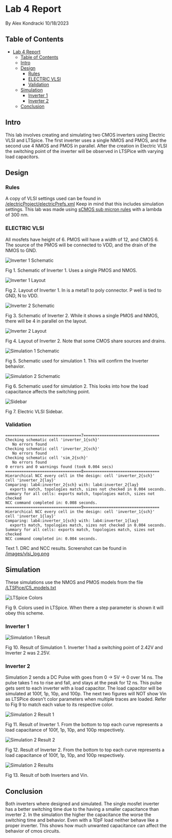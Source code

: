 # Lab 4 Report
By Alex Kondracki
10/18/2023

## Table of Contents
- [Lab 4 Report](#lab-4-report)
  - [Table of Contents](#table-of-contents)
  - [Intro](#intro)
  - [Design](#design)
    - [Rules](#rules)
    - [ELECTRIC VLSI](#electric-vlsi)
    - [Validation](#validation)
  - [Simulation](#simulation)
    - [Inverter 1](#inverter-1)
    - [Inverter 2](#inverter-2)
  - [Conclusion](#conclusion)

## Intro

This lab involves creating and simulating two CMOS inverters using Electric VLSI and LTSpice. The first inverter uses a single NMOS and PMOS, and the second use 4 NMOS and PMOS in parallel. After the creation in Electric VLSI the switching point of the inverter will be observed in LTSPice with varying load capacitors.

## Design

### Rules

A copy of VLSI settings used can be found in  [/electricProject/electricPrefs.xml](http://raw.githubusercontent.com/alexk-school/ENCE_3501_VLSI_Class2023/main/Lab4/electricProject/electricPrefs.xml) Keep in mind that this includes simulation settings. This lab was made using [sCMOS sub micron rules](http://bears.ece.ucsb.edu/class/ece224a/sCMOS/sCMOS-main.html) with a lambda of 300 nm.

### ELECTRIC VLSI

All mosfets have height of 6. PMOS will have a width of 12, and CMOS 6. The source of the PMOS will be connected to VDD, and the drain of the NMOS to GND.

![Inverter 1 Schematic](http://raw.githubusercontent.com/alexk-school/ENCE_3501_VLSI_Class2023/main/Lab4/images/inverter_1_sch.png)

Fig 1. Schematic of Inverter 1. Uses a single PMOS and NMOS.

![Inverter 1 Layout](http://raw.githubusercontent.com/alexk-school/ENCE_3501_VLSI_Class2023/main/Lab4/images/inverter_1_sch.png)

Fig 2. Layout of Inverter 1. In is a metal1 to poly connector. P well is tied to GND, N to VDD.

![Inverter 2 Schematic](http://raw.githubusercontent.com/alexk-school/ENCE_3501_VLSI_Class2023/main/Lab4/images/inverter_2_sch.png)

Fig 3. Schematic of Inverter 2. While it shows a single PMOS and NMOS, there will be 4 in parallel on the layout.

![Inverter 2 Layout](http://raw.githubusercontent.com/alexk-school/ENCE_3501_VLSI_Class2023/main/Lab4/images/inverter_2_sch.png)

Fig 4. Layout of Inverter 2. Note that some CMOS share sources and drains.

![Simulation 1 Schematic](http://raw.githubusercontent.com/alexk-school/ENCE_3501_VLSI_Class2023/main/Lab4/images/sim_1_sch.png)

Fig 5. Schematic used for simulation 1. This will confirm the Inverter behavior.

![Simulation 2 Schematic](http://raw.githubusercontent.com/alexk-school/ENCE_3501_VLSI_Class2023/main/Lab4/images/sim_2_sch.png)

Fig 6. Schematic used for simulation 2. This looks into how the load capacitance affects the switching point.

![Sidebar](http://raw.githubusercontent.com/alexk-school/ENCE_3501_VLSI_Class2023/main/Lab4/images/sidebar.png)

Fig 7. Electric VLSI Sidebar.

### Validation

```
=================================7=================================
Checking schematic cell 'inverter_1{sch}'
   No errors found
Checking schematic cell 'inverter_2{sch}'
   No errors found
Checking schematic cell 'sim_2{sch}'
   No errors found
0 errors and 0 warnings found (took 0.004 secs)
=================================8=================================
Hierarchical NCC every cell in the design: cell 'inverter_2{sch}'  cell 'inverter_2{lay}'
Comparing: lab4:inverter_2{sch} with: lab4:inverter_2{lay}
  exports match, topologies match, sizes not checked in 0.004 seconds.
Summary for all cells: exports match, topologies match, sizes not checked
NCC command completed in: 0.008 seconds.
=================================9=================================
Hierarchical NCC every cell in the design: cell 'inverter_1{sch}'  cell 'inverter_1{lay}'
Comparing: lab4:inverter_1{sch} with: lab4:inverter_1{lay}
  exports match, topologies match, sizes not checked in 0.004 seconds.
Summary for all cells: exports match, topologies match, sizes not checked
NCC command completed in: 0.004 seconds.
```

Text 1. DRC and NCC results. Screenshot can be found in [/images/vlsi_log.png](http://raw.githubusercontent.com/alexk-school/ENCE_3501_VLSI_Class2023/main/Lab4/images/vlsi_log.png)

## Simulation

These simulations use the NMOS and PMOS models from the file [/LTSPice/C5_models.txt](http://raw.githubusercontent.com/alexk-school/ENCE_3501_VLSI_Class2023/main/Lab4/LTSpice/C5_models.txt)

![LTSpice Colors](http://raw.githubusercontent.com/alexk-school/ENCE_3501_VLSI_Class2023/main/Lab4/images/ltspice_colors.png)

Fig 9. Colors used in LTSpice. When there a step parameter is shown it will obey this scheme.

### Inverter 1

![Simulation 1 Result](http://raw.githubusercontent.com/alexk-school/ENCE_3501_VLSI_Class2023/main/Lab4/images/sim_1_result.png)

Fig 10. Result of Simulation 1. Inverter 1 had a switching point of 2.42V and Inverter 2 was 2.25V.

### Inverter 2

Simulation 2 sends a DC Pulse with goes from 0 -> 5V -> 0 over 14 ns. The pulse takes 1 ns to rise and fall, and stays at the peak for 12 ns. This pulse gets sent to each inverter with a load capacitor. The load capacitor will be simulated at 100f, 1p, 10p, and 100p. The next two figures will NOT show Vin as LTSPice doesn't color parameters when multiple traces are loaded. Refer to Fig 9 to match each value to its respective color.

![Simulation 2 Result 1](http://raw.githubusercontent.com/alexk-school/ENCE_3501_VLSI_Class2023/main/Lab4/images/sim_2_result_1.png)

Fig 11. Result of Inverter 1. From the bottom to top each curve represents a load capacitance of 100f, 1p, 10p, and 100p respectively.

![Simulation 2 Result 2](http://raw.githubusercontent.com/alexk-school/ENCE_3501_VLSI_Class2023/main/Lab4/images/sim_2_result_2.png)

Fig 12. Result of Inverter 2. From the bottom to top each curve represents a load capacitance of 100f, 1p, 10p, and 100p respectively.

![Simulation 2 Results](http://raw.githubusercontent.com/alexk-school/ENCE_3501_VLSI_Class2023/main/Lab4/images/sim_2_result.png)

Fig 13. Result of both Inverters and Vin.

## Conclusion
Both inverters where designed and simulated. The single mosfet inverter has a better switching time due to the having a smaller capacitance than inverter 2. In the simulation the higher the capacitance the worse the switching time and behavior. Even with a 10pF load neither behave like a proper inverter. This shows how much unwanted capacitance can affect the behavior of cmos circuits.
